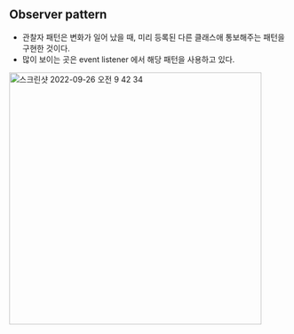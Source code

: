 ## Observer pattern
- 관찰자 패턴은 변화가 일어 났을 때, 미리 등록된 다른 클래스애 통보해주는 패턴을 구현한 것이다.
- 많이 보이는 곳은 event listener 에서 해당 패턴을 사용하고 있다.

<img width="454" alt="스크린샷 2022-09-26 오전 9 42 34" src="https://user-images.githubusercontent.com/75515697/192173646-8f99366e-b883-43b1-8566-cf99fc98c445.png">
